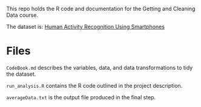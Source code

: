 This repo holds the R code and documentation for the Getting and Cleaning Data course.

The dataset is: [Human Activity Recognition Using Smartphones](http://archive.ics.uci.edu/ml/datasets/Human+Activity+Recognition+Using+Smartphones)

# Files

`CodeBook.md` describes the variables, data, and data transformations to tidy the dataset.

`run_analysis.R` contains the R code outlined in the project description.

`averageData.txt` is the output file produced in the final step.
